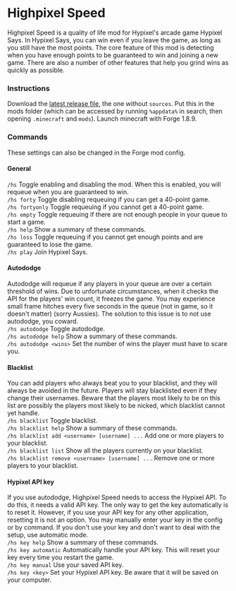 # Highpixel Speed

Highpixel Speed is a quality of life mod for Hypixel's arcade game Hypixel Says.
In Hypixel Says, you can win even if you leave the game, as long as you still have the most points.
The core feature of this mod is detecting when you have enough points to be guaranteed to win and joining a new game.
There are also a number of other features that help you grind wins as quickly as possible.

### Instructions
Download the [latest release file](https://github.com/HighpixelSpeed/HighpixelSpeed/releases/latest), the one without `sources`.
Put this in the mods folder (which can be accessed by running `%appdata%` in search, then opening `.minecraft` and `mods`).
Launch minecraft with Forge 1.8.9.

### Commands
These settings can also be changed in the Forge mod config.

#### General
`/hs` Toggle enabling and disabling the mod. When this is enabled, you will requeue when you are guaranteed to win.  
`/hs forty` Toggle disabling requeuing if you can get a 40-point game.  
`/hs fortyonly` Toggle requeuing if you cannot get a 40-point game.  
`/hs empty` Toggle requeuing if there are not enough people in your queue to start a game.  
`/hs help` Show a summary of these commands.  
`/hs loss` Toggle requeuing if you cannot get enough points and are guaranteed to lose the game.  
`/hs play` Join Hypixel Says.

#### Autododge
Autododge will requeue if any players in your queue are over a certain threshold of wins.
Due to unfortunate circumstances, when it checks the API for the players' win count, it freezes the game.
You may experience small frame hitches every five seconds in the queue (not in game, so it doesn't matter) (sorry Aussies).
The solution to this issue is to not use autododge, you coward.  
`/hs autododge` Toggle autododge.  
`/hs autododge help` Show a summary of these commands.  
`/hs autododge <wins>` Set the number of wins the player must have to scare you.

#### Blacklist
You can add players who always beat you to your blacklist, and they will always be avoided in the future.
Players will stay blacklisted even if they change their usernames.
Beware that the players most likely to be on this list are possibly the players most likely to be nicked, which blacklist cannot yet handle.  
`/hs blacklist` Toggle blacklist.  
`/hs blacklist help` Show a summary of these commands.  
`/hs blacklist add <username> [username] ...` Add one or more players to your blacklist.  
`/hs blacklist list` Show all the players currently on your blacklist.  
`/hs blacklist remove <username> [username] ...` Remove one or more players to your blacklist.

#### Hypixel API key
If you use autododge, Highpixel Speed needs to access the Hypixel API.
To do this, it needs a valid API key.
The only way to get the key automatically is to reset it.
However, if you use your API key for any other application, resetting it is not an option.
You may manually enter your key in the config or by command.
If you don't use your key and don't want to deal with the setup, use automatic mode.  
`/hs key help` Show a summary of these commands.  
`/hs key automatic` Automatically handle your API key.
This will reset your key every time you restart the game.  
`/hs key manual` Use your saved API key.  
`/hs key <key>` Set your Hypixel API key. Be aware that it will be saved on your computer.  